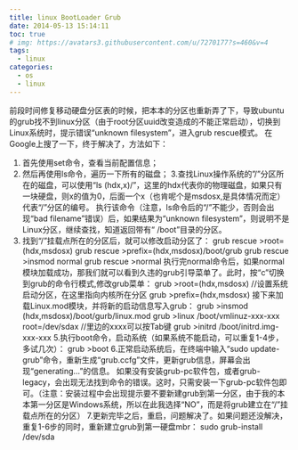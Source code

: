```yaml
---
title: linux BootLoader Grub
date: 2014-05-13 15:14:11
toc: true
# img: https://avatars3.githubusercontent.com/u/7270177?s=460&v=4
tags:
  - linux
categories:
  - os
  - linux
---
```




   前段时间修复移动硬盘分区表的时候，把本本的分区也重新弄了下，导致ubuntu的grub找不到linux分区（由于root分区uuid改变造成的不能正常启动），切换到Linux系统时，提示错误“unknown filesystem”，进入grub rescue模式。
在Google上搜了一下，终于解决了，方法如下：
1. 首先使用set命令，查看当前配置信息；
2. 然后再使用ls命令，遍历一下所有的磁盘；
3.查找Linux操作系统的”/”分区所在的磁盘，可以使用“ls (hdx,x)/”，这里的hdx代表你的物理磁盘，如果只有一块硬盘，则x的值为0，后面一个x（也肯呢个是msdosx,是具体情况而定）代表“/”分区的编号。
执行该命令（注意，ls命令后的“/”不能少，否则会出现“bad filename”错误）后，如果结果为“unknown filesystem”，则说明不是Linux分区，继续查找，知道返回带有“ /boot”目录的分区。
4. 找到“/”挂载点所在的分区后，就可以修改启动分区了：
    grub rescue >root=(hdx,msdosx)
    grub rescue >prefix=(hdx,msdosx)/boot/grub
    grub rescue >insmod normal
    grub rescue >normal
执行完normal命令后，如果normal模块加载成功，那我们就可以看到久违的grub引导菜单了。此时，按“c”切换到grub的命令行模式,修改grub菜单：
   grub >root=(hdx,msdosx) //设置系统启动分区，在这里指向内核所在分区
   grub >prefix=(hdx,msdosx)
接下来加载Linux.mod模块，并将新的启动信息写入grub：
   grub >insmod (hdx,msdosx)/boot/gurb/linux.mod
   grub >linux /boot/vmlinuz-xxx-xxx root=/dev/sdax //里边的xxxx可以按Tab键
   grub >initrd /boot/initrd.img-xxx-xxx
5.执行boot命令，启动系统（如果系统不能启动，可以重复1-4步，多试几次）：
   grub >boot
6.正常启动系统后，在终端中输入“sudo update-grub”命令，重新生成“grub.ccfg”文件，更新grub信息，屏幕会出现“generating…”的信息。
如果没有安装grub-pc软件包，或者grub-legacy，会出现无法找到命令的错误。这时，只需安装一下grub-pc软件包即可。（注意：安装过程中会出现提示要不要新建grub到第一分区，由于我的本本第一分区是Windows系统，所以在此我选择“NO”，而是将grub建立在“/”挂载点所在的分区）
7.更新完毕之后，重启，问题解决了。如果问题还没解决，重复1-6步的同时，重新建立grub到第一硬盘mbr：
sudo grub-install /dev/sda